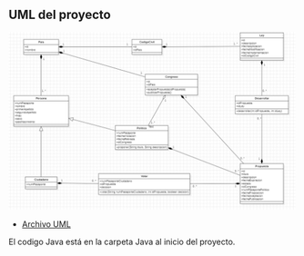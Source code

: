 ## UML del proyecto

![alt text](image-20.png)

- [Archivo UML](/UML/ProyectoUML.mdj)

El codigo Java está en la carpeta Java al inicio del proyecto.